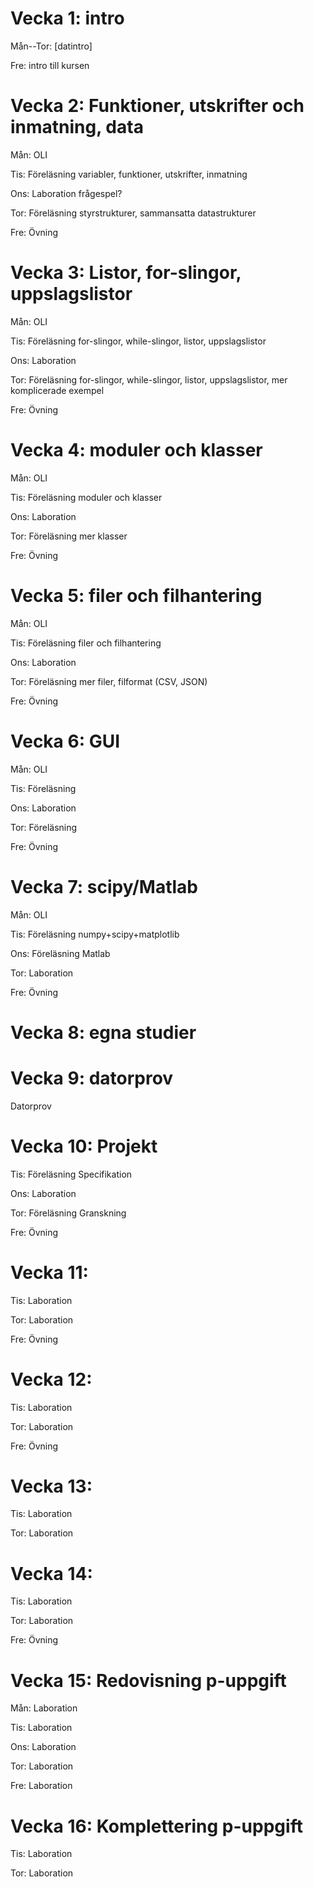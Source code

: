 # Vecka 1: intro

Mån--Tor: [datintro]

Fre:  intro till kursen


# Vecka 2: Funktioner, utskrifter och inmatning, data

Mån:  OLI

Tis:  Föreläsning
      variabler, funktioner, utskrifter, inmatning

Ons:  Laboration
      frågespel?

Tor:  Föreläsning
      styrstrukturer, sammansatta datastrukturer

Fre:  Övning


# Vecka 3: Listor, for-slingor, uppslagslistor

Mån:  OLI

Tis:  Föreläsning
      for-slingor, while-slingor, listor, uppslagslistor

Ons:  Laboration

Tor:  Föreläsning
      for-slingor, while-slingor, listor, uppslagslistor, mer komplicerade 
        exempel

Fre:  Övning


# Vecka 4: moduler och klasser

Mån:  OLI

Tis:  Föreläsning
      moduler och klasser

Ons:  Laboration

Tor:  Föreläsning
      mer klasser

Fre:  Övning


# Vecka 5: filer och filhantering

Mån:  OLI

Tis:  Föreläsning
      filer och filhantering

Ons:  Laboration

Tor:  Föreläsning
      mer filer, filformat (CSV, JSON)

Fre:  Övning


# Vecka 6: GUI

Mån:  OLI

Tis:  Föreläsning

Ons:  Laboration

Tor:  Föreläsning

Fre:  Övning


# Vecka 7: scipy/Matlab

Mån:  OLI

Tis:  Föreläsning
      numpy+scipy+matplotlib

Ons:  Föreläsning
      Matlab

Tor:  Laboration

Fre:  Övning


# Vecka 8: egna studier


# Vecka 9: datorprov

Datorprov


# Vecka 10: Projekt

Tis:  Föreläsning
      Specifikation

Ons:  Laboration

Tor:  Föreläsning
      Granskning

Fre:  Övning


# Vecka 11:

Tis:  Laboration

Tor:  Laboration

Fre:  Övning


# Vecka 12:

Tis:  Laboration

Tor:  Laboration

Fre:  Övning


# Vecka 13:

Tis:  Laboration

Tor:  Laboration


# Vecka 14:

Tis:  Laboration

Tor:  Laboration

Fre:  Övning


# Vecka 15: Redovisning p-uppgift

Mån:  Laboration

Tis:  Laboration

Ons:  Laboration

Tor:  Laboration

Fre:  Laboration


# Vecka 16: Komplettering p-uppgift

Tis:  Laboration

Tor:  Laboration
